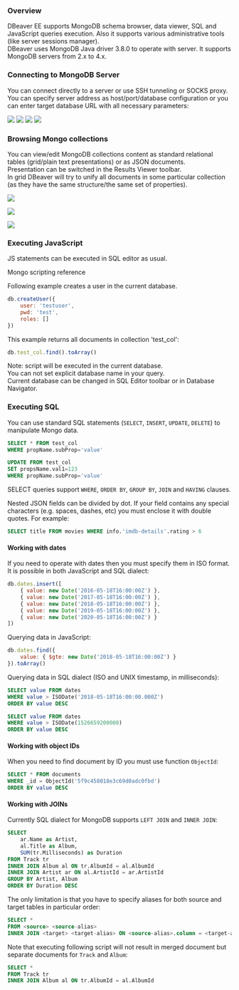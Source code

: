 ### Overview
DBeaver EE supports MongoDB schema browser, data viewer, SQL and JavaScript queries execution. 
Also it supports various administrative tools (like server sessions manager).  
DBeaver uses MongoDB Java driver 3.8.0 to operate with server. It supports MongoDB servers from 2.x to 4.x.  

### Connecting to MongoDB Server
You can connect directly to a server or use SSH tunneling or SOCKS proxy.  
You can specify server address as host/port/database configuration or you can enter target database URL with all necessary parameters:

![](images/database/mongodb/mongodb-connection-init.png)
![](images/database/mongodb/mongodb-connection-url.png)
![](images/database/mongodb/mongodb-connection-props.png)
![](images/database/mongodb/mongodb-connection-ssh.png)

### Browsing Mongo collections

You can view/edit MongoDB collections content as standard relational tables (grid/plain text presentations) or as JSON documents.  
Presentation can be switched in the Results Viewer toolbar.  
In grid DBeaver will try to unify all documents in some particular collection (as they have the same structure/the same set of properties).  

![](images/database/mongodb/mongodb-data-json.png)

![](images/database/mongodb/mongodb-data-grid.png)

![](images/database/mongodb/mongodb-data-edit.png)

### Executing JavaScript
JS statements can be executed in SQL editor as usual.

Mongo scripting reference

Following example creates a user in the current database.
```js
db.createUser({
    user: 'testuser',
    pwd: 'test',
    roles: []
})
```

This example returns all documents in collection 'test_col':
```js
db.test_col.find().toArray()
```

Note: script will be executed in the current database.  
You can not set explicit database name in your query.  
Current database can be changed in SQL Editor toolbar or in Database Navigator.  

### Executing SQL
You can use standard SQL statements (`SELECT`, `INSERT`, `UPDATE`, `DELETE`) to manipulate Mongo data.

```sql
SELECT * FROM test_col 
WHERE propName.subProp='value'

UPDATE FROM test_col 
SET propsName.val1=123
WHERE propName.subProp='value'
```

SELECT queries support `WHERE`, `ORDER BY`, `GROUP BY`, `JOIN` and `HAVING` clauses. 

Nested JSON fields can be divided by dot.
If your field contains any special characters (e.g. spaces, dashes, etc) you must enclose it with double quotes. For example:
```sql
SELECT title FROM movies WHERE info.'imdb-details'.rating > 6
```

#### Working with dates

If you need to operate with dates then you must specify them in ISO format. It is possible in both JavaScript and SQL dialect:
```js
db.dates.insert([
    { value: new Date('2016-05-18T16:00:00Z') },
    { value: new Date('2017-05-18T16:00:00Z') },
    { value: new Date('2018-05-18T16:00:00Z') },
    { value: new Date('2019-05-18T16:00:00Z') },
    { value: new Date('2020-05-18T16:00:00Z') }	
])
```

Querying data in JavaScript:
```js
db.dates.find({
    value: { $gte: new Date('2018-05-18T16:00:00Z') }
}).toArray()
```

Querying data in SQL dialect (ISO and UNIX timestamp, in milliseconds):
```sql
SELECT value FROM dates
WHERE value > ISODate('2018-05-18T16:00:00.000Z')
ORDER BY value DESC

SELECT value FROM dates
WHERE value > ISODate(1526659200000)
ORDER BY value DESC
```

#### Working with object IDs

When you need to find document by ID you must use function `ObjectId`:

```sql
SELECT * FROM documents
WHERE _id = ObjectId('5f9c458018e3c69d0adc0fbd')
ORDER BY value DESC
```

#### Working with JOINs

Currently SQL dialect for MongoDB supports `LEFT JOIN` and `INNER JOIN`:

```sql
SELECT
    ar.Name as Artist,
    al.Title as Album,
    SUM(tr.Milliseconds) as Duration
FROM Track tr
INNER JOIN Album al ON tr.AlbumId = al.AlbumId
INNER JOIN Artist ar ON al.ArtistId = ar.ArtistId
GROUP BY Artist, Album
ORDER BY Duration DESC
```

The only limitation is that you have to specify aliases for both source and target tables in particular order:
```sql
SELECT *
FROM <source> <source-alias>
INNER JOIN <target> <target-alias> ON <source-alias>.column = <target-alias>.column
```

Note that executing following script will not result in merged document but separate documents for `Track` and `Album`:
```sql
SELECT *
FROM Track tr
INNER JOIN Album al ON tr.AlbumId = al.AlbumId
```